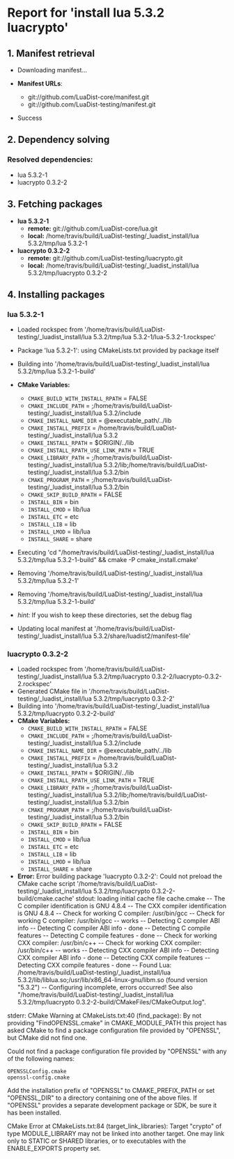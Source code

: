# Report for 'install lua 5.3.2 luacrypto'


## 1. Manifest retrieval

- Downloading manifest...

- **Manifest URLs**:
    - git://github.com/LuaDist-core/manifest.git
    - git://github.com/LuaDist-testing/manifest.git
- Success

## 2. Dependency solving


### Resolved dependencies:
- lua 5.3.2-1
- luacrypto 0.3.2-2

## 3. Fetching packages

- **lua 5.3.2-1**
    - **remote:** git://github.com/LuaDist-core/lua.git
    - **local:** /home/travis/build/LuaDist-testing/_luadist_install/lua 5.3.2/tmp/lua 5.3.2-1
- **luacrypto 0.3.2-2**
    - **remote:** git://github.com/LuaDist-testing/luacrypto.git
    - **local:** /home/travis/build/LuaDist-testing/_luadist_install/lua 5.3.2/tmp/luacrypto 0.3.2-2

## 4. Installing packages


### lua 5.3.2-1
- Loaded rockspec from '/home/travis/build/LuaDist-testing/_luadist_install/lua 5.3.2/tmp/lua 5.3.2-1/lua-5.3.2-1.rockspec'
- Package 'lua 5.3.2-1': using CMakeLists.txt provided by package itself
- Building into '/home/travis/build/LuaDist-testing/_luadist_install/lua 5.3.2/tmp/lua 5.3.2-1-build'
- **CMake Variables:**
    - `CMAKE_BUILD_WITH_INSTALL_RPATH` = FALSE
    - `CMAKE_INCLUDE_PATH` = ;/home/travis/build/LuaDist-testing/_luadist_install/lua 5.3.2/include
    - `CMAKE_INSTALL_NAME_DIR` = @executable_path/../lib
    - `CMAKE_INSTALL_PREFIX` = /home/travis/build/LuaDist-testing/_luadist_install/lua 5.3.2
    - `CMAKE_INSTALL_RPATH` = $ORIGIN/../lib
    - `CMAKE_INSTALL_RPATH_USE_LINK_PATH` = TRUE
    - `CMAKE_LIBRARY_PATH` = ;/home/travis/build/LuaDist-testing/_luadist_install/lua 5.3.2/lib;/home/travis/build/LuaDist-testing/_luadist_install/lua 5.3.2/bin
    - `CMAKE_PROGRAM_PATH` = ;/home/travis/build/LuaDist-testing/_luadist_install/lua 5.3.2/bin
    - `CMAKE_SKIP_BUILD_RPATH` = FALSE
    - `INSTALL_BIN` = bin
    - `INSTALL_CMOD` = lib/lua
    - `INSTALL_ETC` = etc
    - `INSTALL_LIB` = lib
    - `INSTALL_LMOD` = lib/lua
    - `INSTALL_SHARE` = share
- Executing 'cd "/home/travis/build/LuaDist-testing/_luadist_install/lua 5.3.2/tmp/lua 5.3.2-1-build" && cmake -P cmake_install.cmake'
- Removing '/home/travis/build/LuaDist-testing/_luadist_install/lua 5.3.2/tmp/lua 5.3.2-1'
- Removing '/home/travis/build/LuaDist-testing/_luadist_install/lua 5.3.2/tmp/lua 5.3.2-1-build'

- *hint:* If you wish to keep these directories, set the debug flag
- Updating local manifest at '/home/travis/build/LuaDist-testing/_luadist_install/lua 5.3.2/share/luadist2/manifest-file'

### luacrypto 0.3.2-2
- Loaded rockspec from '/home/travis/build/LuaDist-testing/_luadist_install/lua 5.3.2/tmp/luacrypto 0.3.2-2/luacrypto-0.3.2-2.rockspec'
- Generated CMake file in '/home/travis/build/LuaDist-testing/_luadist_install/lua 5.3.2/tmp/luacrypto 0.3.2-2'
- Building into '/home/travis/build/LuaDist-testing/_luadist_install/lua 5.3.2/tmp/luacrypto 0.3.2-2-build'
- **CMake Variables:**
    - `CMAKE_BUILD_WITH_INSTALL_RPATH` = FALSE
    - `CMAKE_INCLUDE_PATH` = ;/home/travis/build/LuaDist-testing/_luadist_install/lua 5.3.2/include
    - `CMAKE_INSTALL_NAME_DIR` = @executable_path/../lib
    - `CMAKE_INSTALL_PREFIX` = /home/travis/build/LuaDist-testing/_luadist_install/lua 5.3.2
    - `CMAKE_INSTALL_RPATH` = $ORIGIN/../lib
    - `CMAKE_INSTALL_RPATH_USE_LINK_PATH` = TRUE
    - `CMAKE_LIBRARY_PATH` = ;/home/travis/build/LuaDist-testing/_luadist_install/lua 5.3.2/lib;/home/travis/build/LuaDist-testing/_luadist_install/lua 5.3.2/bin
    - `CMAKE_PROGRAM_PATH` = ;/home/travis/build/LuaDist-testing/_luadist_install/lua 5.3.2/bin
    - `CMAKE_SKIP_BUILD_RPATH` = FALSE
    - `INSTALL_BIN` = bin
    - `INSTALL_CMOD` = lib/lua
    - `INSTALL_ETC` = etc
    - `INSTALL_LIB` = lib
    - `INSTALL_LMOD` = lib/lua
    - `INSTALL_SHARE` = share
- **Error:** Error building package 'luacrypto 0.3.2-2': Could not preload the CMake cache script '/home/travis/build/LuaDist-testing/_luadist_install/lua 5.3.2/tmp/luacrypto 0.3.2-2-build/cmake.cache'
stdout:
loading initial cache file cache.cmake
-- The C compiler identification is GNU 4.8.4
-- The CXX compiler identification is GNU 4.8.4
-- Check for working C compiler: /usr/bin/gcc
-- Check for working C compiler: /usr/bin/gcc -- works
-- Detecting C compiler ABI info
-- Detecting C compiler ABI info - done
-- Detecting C compile features
-- Detecting C compile features - done
-- Check for working CXX compiler: /usr/bin/c++
-- Check for working CXX compiler: /usr/bin/c++ -- works
-- Detecting CXX compiler ABI info
-- Detecting CXX compiler ABI info - done
-- Detecting CXX compile features
-- Detecting CXX compile features - done
-- Found Lua: /home/travis/build/LuaDist-testing/_luadist_install/lua 5.3.2/lib/liblua.so;/usr/lib/x86_64-linux-gnu/libm.so (found version "5.3.2") 
-- Configuring incomplete, errors occurred!
See also "/home/travis/build/LuaDist-testing/_luadist_install/lua 5.3.2/tmp/luacrypto 0.3.2-2-build/CMakeFiles/CMakeOutput.log".

stderr:
CMake Warning at CMakeLists.txt:40 (find_package):
  By not providing "FindOPENSSL.cmake" in CMAKE_MODULE_PATH this project has
  asked CMake to find a package configuration file provided by "OPENSSL", but
  CMake did not find one.

  Could not find a package configuration file provided by "OPENSSL" with any
  of the following names:

    OPENSSLConfig.cmake
    openssl-config.cmake

  Add the installation prefix of "OPENSSL" to CMAKE_PREFIX_PATH or set
  "OPENSSL_DIR" to a directory containing one of the above files.  If
  "OPENSSL" provides a separate development package or SDK, be sure it has
  been installed.


CMake Error at CMakeLists.txt:84 (target_link_libraries):
  Target "crypto" of type MODULE_LIBRARY may not be linked into another
  target.  One may link only to STATIC or SHARED libraries, or to executables
  with the ENABLE_EXPORTS property set.



